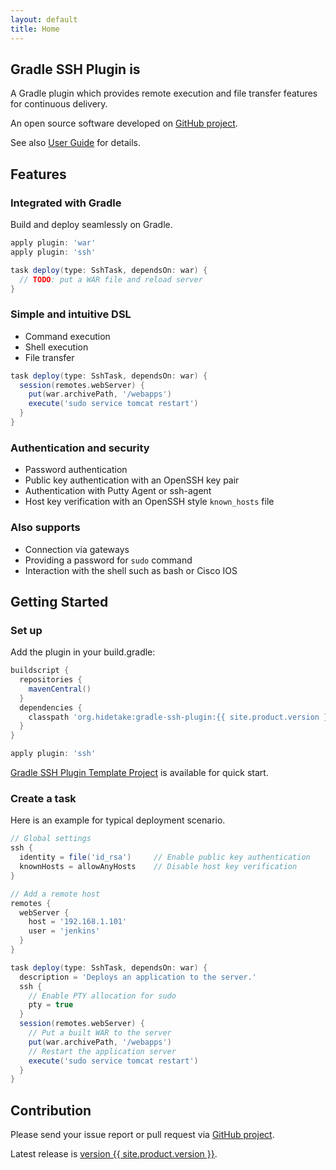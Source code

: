 ```yaml
---
layout: default
title: Home
---
```



Gradle SSH Plugin is
--------------------

A Gradle plugin which provides remote execution and file transfer features for continuous delivery.

An open source software developed on [GitHub project](https://github.com/int128/gradle-ssh-plugin).

See also [User Guide](user-guide.html) for details.


Features
--------

### Integrated with Gradle

Build and deploy seamlessly on Gradle.

```groovy
apply plugin: 'war'
apply plugin: 'ssh'

task deploy(type: SshTask, dependsOn: war) {
  // TODO: put a WAR file and reload server
}
```


### Simple and intuitive DSL

* Command execution
* Shell execution
* File transfer

```groovy
task deploy(type: SshTask, dependsOn: war) {
  session(remotes.webServer) {
    put(war.archivePath, '/webapps')
    execute('sudo service tomcat restart')
  }
}
```


### Authentication and security

* Password authentication
* Public key authentication with an OpenSSH key pair
* Authentication with Putty Agent or ssh-agent
* Host key verification with an OpenSSH style `known_hosts` file


### Also supports

* Connection via gateways
* Providing a password for `sudo` command
* Interaction with the shell such as bash or Cisco IOS


Getting Started
---------------

### Set up

Add the plugin in your build.gradle:

```groovy
buildscript {
  repositories {
    mavenCentral()
  }
  dependencies {
    classpath 'org.hidetake:gradle-ssh-plugin:{{ site.product.version }}'
  }
}

apply plugin: 'ssh'
```

[Gradle SSH Plugin Template Project](https://github.com/gradle-ssh-plugin/template) is available for quick start.


### Create a task

Here is an example for typical deployment scenario.

```groovy
// Global settings
ssh {
  identity = file('id_rsa')     // Enable public key authentication
  knownHosts = allowAnyHosts    // Disable host key verification
}

// Add a remote host
remotes {
  webServer {
    host = '192.168.1.101'
    user = 'jenkins'
  }
}

task deploy(type: SshTask, dependsOn: war) {
  description = 'Deploys an application to the server.'
  ssh {
    // Enable PTY allocation for sudo
    pty = true
  }
  session(remotes.webServer) {
    // Put a built WAR to the server
    put(war.archivePath, '/webapps')
    // Restart the application server
    execute('sudo service tomcat restart')
  }
}
```


Contribution
------------

Please send your issue report or pull request via [GitHub project](https://github.com/int128/gradle-ssh-plugin).

Latest release is [version {{ site.product.version }}](https://github.com/int128/gradle-ssh-plugin/releases).
